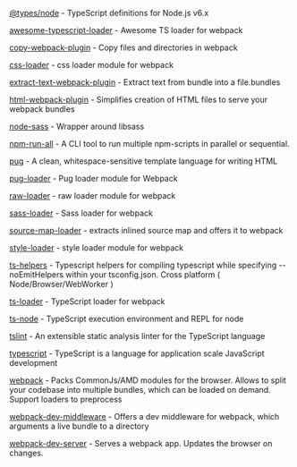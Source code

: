 [@types/node](https://www.npmjs.com/package/@types/node) - TypeScript definitions for Node.js v6.x

[awesome-typescript-loader](https://www.npmjs.com/package/awesome-typescript-loader) - Awesome TS loader for webpack

[copy-webpack-plugin](https://www.npmjs.com/package/copy-webpack-plugin) - Copy files and directories in webpack

[css-loader](https://www.npmjs.com/package/css-loader) - css loader module for webpack

[extract-text-webpack-plugin](https://www.npmjs.com/package/extract-text-webpack-plugin) - Extract text from bundle into a file.bundles

[html-webpack-plugin](https://www.npmjs.com/package/html-webpack-plugin) - Simplifies creation of HTML files to serve your webpack bundles

[node-sass](https://www.npmjs.com/package/node-sass) - Wrapper around libsass

[npm-run-all](https://www.npmjs.com/package/npm-run-all) - A CLI tool to run multiple npm-scripts in parallel or sequential.

[pug](https://www.npmjs.com/package/pug) - A clean, whitespace-sensitive template language for writing HTML

[pug-loader](https://www.npmjs.com/package/pug-loader) - Pug loader module for Webpack

[raw-loader](https://www.npmjs.com/package/raw-loader) - raw loader module for webpack

[sass-loader](https://www.npmjs.com/package/sass-loader) - Sass loader for webpack

[source-map-loader](https://www.npmjs.com/package/source-map-loader) - extracts inlined source map and offers it to webpack

[style-loader](https://www.npmjs.com/package/style-loader) - style loader module for webpack

[ts-helpers](https://www.npmjs.com/package/ts-helpers) - Typescript helpers for compiling typescript while specifying --noEmitHelpers within your tsconfig.json. Cross platform ( Node/Browser/WebWorker )

[ts-loader](https://www.npmjs.com/package/ts-loader) - TypeScript loader for webpack

[ts-node](https://www.npmjs.com/package/ts-node) - TypeScript execution environment and REPL for node

[tslint](https://www.npmjs.com/package/tslint) - An extensible static analysis linter for the TypeScript language

[typescript](https://www.npmjs.com/package/typescript) - TypeScript is a language for application scale JavaScript development

[webpack](https://www.npmjs.com/package/webpack) - Packs CommonJs/AMD modules for the browser. Allows to split your codebase into multiple bundles, which can be loaded on demand. Support loaders to preprocess

[webpack-dev-middleware](https://www.npmjs.com/package/webpack-dev-middleware) - Offers a dev middleware for webpack, which arguments a live bundle to a directory

[webpack-dev-server](https://www.npmjs.com/package/webpack-dev-server) - Serves a webpack app. Updates the browser on changes.
